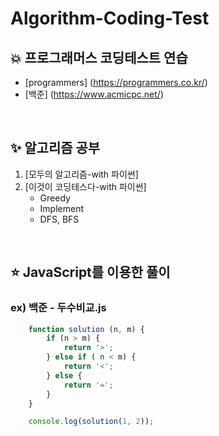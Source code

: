 # Algorithm-Coding-Test
## 💥 프로그래머스 코딩테스트 연습
- [programmers] (https://programmers.co.kr/)
- [백준] (https://www.acmicpc.net/)

<br>

## ✨ 알고리즘 공부
1. [모두의 알고리즘-with 파이썬]
2. [이것이 코딩테스다-with 파이썬]
    - Greedy
    - Implement
    - DFS, BFS

<br>

## ⭐ JavaScript를 이용한 풀이
### ex) 백준 - 두수비교.js
```javascript
    function solution (n, m) {
        if (n > m) {
            return '>';
        } else if ( n < m) {
            return '<';
        } else {
            return '=';
        }
    }

    console.log(solution(1, 2));
```
<br>
